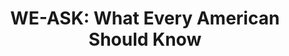 ---
categories: ['podcasts', 'all_articles']
provider_display: "www.aspenideas.org"
provider_name: "Aspen Ideas To Go"
favicon_url: "http://www.aspenideas.org/sites/default/files/favicon_4_0.ico"
title: "WE-ASK: What Every American Should Know"
published: "2016-02-28"
source: http://www.aspenideas.org/AITG-Podcast
raw_source: https://s3.amazonaws.com/ai-podcasts/AITG/AITG-2015/AITG-We-Ask.mp3
thumbnail: http://discover.pocketcasts.com/discover/images/400/6db41c30-ecf6-0132-115d-059c869cc4eb.jpg
---